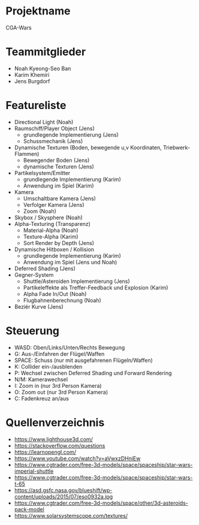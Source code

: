 # Projektname
CGA-Wars

# Teammitglieder

- Noah Kyeong-Seo Ban
- Karim Khemiri
- Jens Burgdorf

# Featureliste

- Directional Light (Noah)
- Raumschiff/Player Object (Jens)
  - grundlegende Implementierung (Jens)
  - Schussmechanik (Jens)
- Dynamische Texturen (Boden, bewegende u,v Koordinaten, Triebwerk-Flammen)
  - Bewegender Boden (Jens)
  - dynamische Texturen (Jens)
- Partikelsystem/Emitter
  - grundlegende Implementierung (Karim)
  - Anwendung im Spiel (Karim)
- Kamera
  - Umschaltbare Kamera (Jens)
  - Verfolger Kamera (Jens) 
  - Zoom (Noah)
- Skybox / Skysphere (Noah)
- Alpha-Texturing (Transparenz)
  - Material-Alpha (Noah)
  - Texture-Alpha (Karim)
  - Sort Render by Depth (Jens)
- Dynamische Hitboxen / Kollision
  - grundlegende Implementierung (Karim)
  - Anwendung im Spiel (Jens und Noah)
- Deferred Shading (Jens)
- Gegner-System
  - Shuttle/Asteroiden Implementierung (Jens)
  - Partikeleffekte als Treffer-Feedback und Explosion (Karim)
  - Alpha Fade In/Out (Noah)
  - Flugbahnenberechnung (Noah)
- Beziér Kurve (Jens)

# Steuerung

- WASD: Oben/Links/Unten/Rechts Bewegung
- G: Aus-/Einfahren der Flügel/Waffen
- SPACE: Schuss (nur mit ausgefahrenen Flügeln/Waffen)
- K: Collider ein-/ausblenden
- P: Wechsel zwischen Deferred Shading und Forward Rendering
- N/M: Kamerawechsel
- I: Zoom in (nur 3rd Person Kamera)
- O: Zoom out (nur 3rd Person Kamera)
- C: Fadenkreuz an/aus



# Quellenverzeichnis
- https://www.lighthouse3d.com/
- https://stackoverflow.com/questions
- https://learnopengl.com/
- https://www.youtube.com/watch?v=aVwxzDHniEw
- https://www.cgtrader.com/free-3d-models/space/spaceship/star-wars-imperial-shuttle
- https://www.cgtrader.com/free-3d-models/space/spaceship/star-wars-t-65
- https://asd.gsfc.nasa.gov/blueshift/wp-content/uploads/2015/07/eso0932a.jpg
- https://www.cgtrader.com/free-3d-models/space/other/3d-asteroids-pack-model
- https://www.solarsystemscope.com/textures/
